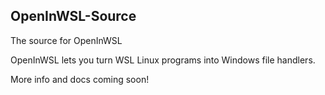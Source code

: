 ## OpenInWSL-Source

The source for OpenInWSL

OpenInWSL lets you turn WSL Linux programs into Windows file handlers.

More info and docs coming soon!
